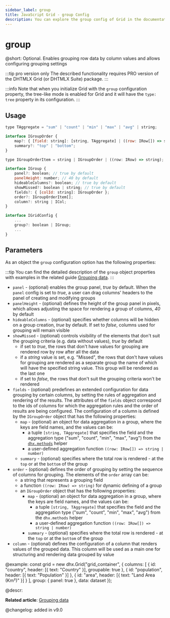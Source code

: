 ```yaml
---
sidebar_label: group
title: JavaScript Grid - group Config 
description: You can explore the group config of Grid in the documentation of the DHTMLX JavaScript UI library. Browse developer guides and API reference, try out code examples and live demos, and download a free 30-day evaluation version of DHTMLX Suite.
---
```


# group

@short: Optional. Enables grouping row data by column values and allows configuring grouping settings

:::tip pro version only
The described functionality requires PRO version of the DHTMLX Grid (or DHTMLX Suite) package.
:::

:::info
Note that when you initialize Grid with the `group` configuration property, the tree-like mode is enabled for Grid and it will have the `type: tree` property in its configuration.
:::

## Usage

~~~jsx {22}
type TAggregate = "sum" | "count" | "min" | "max" | "avg" | string;

interface IGroupOrder {
    map?: { [field: string]: [string, TAggregate] | ((row: IRow[]) => string | number) };
    summary?: "top" | "bottom";
}

type IGroupOrderItem = string | IGroupOrder | ((row: IRow) => string);

interface IGroup {
    panel?: boolean; // true by default
    panelHeight: number; // 40 by default
    hideableColumns?: boolean; // true by default
    showMissed?: boolean | string; // true by default
    fields?: { [colId: string]: IGroupOrder };
    order?: IGroupOrderItem[];
    column?: string | ICol;
}

interface IGridConfig {
    ...
    group?: boolean | IGroup;
    ...
}
~~~

## Parameters 

As an object the `group` configuration option has the following properties:

:::tip
You can find the detailed description of the `group` object properties with examples in the related guide [Grouping data](grid/usage.md#configuring-data-grouping). 
:::

- `panel` -  (optional) enables the group panel, *true* by default. When the `panel` config is set to *true*, a user can drag columns' headers to the panel of creating and modifying groups
- `panelHeight` - (optional) defines the height of the group panel in pixels, which allows adjusting the space for rendering a group of columns, *40* by default
- `hideableColumns` - (optional) specifies whether columns will be hidden on a group creation, *true* by default. If set to *false*, columns used for grouping will remain visible
- `showMissed` - (optional) controls visibility of the elements that don't suit the grouping criteria (e.g. data without values), *true* by default
    - if set to *true*, the rows that don't have values for grouping are rendered row by row after all the data
    - if a *string* value is set, e.g. "Missed", the rows that don't have values for grouping are rendered as a separate group the name of which will have the specified string value. This group will be rendered as the last one
    - if set to *false*, the rows that don't suit the grouping criteria won't be rendered
- `fields` - (optional) predefines an extended configuration for data grouping by certain columns, by setting the rules of aggregation and rendering of the results. The attributes of the `fields` object correspond to the ids of columns for which the aggregation rules and the order of results are being configured. The configuration of a column is defined by the `IGroupOrder` object that has the following properties:
    - `map` - (optional) an object for data aggregation in a group, where the keys are field names, and the values can be:
        - a tuple `[string, TAggregate]` that specifies the field and the aggregation type ("sum", "count", "min", "max", "avg") from the [`dhx.methods`](helpers/data_calculation_functions.md) helper
        - a user-defined aggregation function `((row: IRow[]) => string | number)`
    - `summary` - (optional) specifies where the total row is rendered - at the `top` or at the `bottom` of the group
- `order` - (optional) defines the order of grouping by setting the sequence of columns for grouping. The elements of the `order` array can be: 
    - a string that represents a grouping field
    - a function `((row: IRow) => string)` for dynamic defining of a group
    - an `IGroupOrder` object that has the following properties:
        - `map` - (optional) an object for data aggregation in a group, where the keys are field names, and the values can be:
            - a tuple `[string, TAggregate]` that specifies the field and the aggregation type ("sum", "count", "min", "max", "avg") from the `dhx.methods` helper
            - a user-defined aggregation function `((row: IRow[]) => string | number)`
        - `summary` - (optional) specifies where the total row is rendered - at the `top` or at the `bottom` of the group 
- `column` - (optional) defines the configuration of a column that renders values of the grouped data. This column will be used as a main one for structuring and rendering data grouped by value

@example:
const grid = new dhx.Grid("grid_container", {
    columns: [
        { id: "country", header: [{ text: "Country" }], groupable: true },
        { id: "population", header: [{ text: "Population" }] },
        { id: "area", header: [{ text: "Land Area (Km²)" }] }
    ],
    group: {
        panel: true
    },
    data: dataset
});


@descr:


**Related article**: [Grouping data](grid/usage.md#grouping-data)

@changelog: added in v9.0